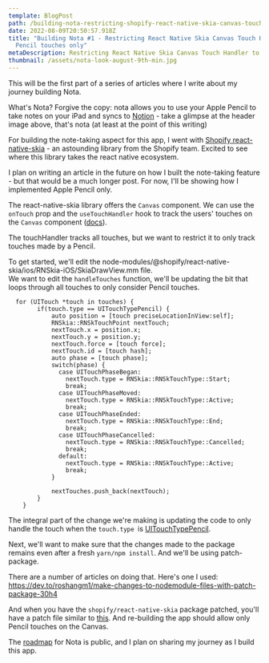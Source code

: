 ```yaml
---
template: BlogPost
path: /building-nota-restricting-shopify-react-native-skia-canvas-touch-handler-to-pencil-only
date: 2022-08-09T20:50:57.918Z
title: "Building Nota #1 - Restricting React Native Skia Canvas Touch Handler to
  Pencil touches only"
metaDescription: Restricting React Native Skia Canvas Touch Handler to Pencil touches only
thumbnail: /assets/nota-look-august-9th-min.jpg
---
```

This will be the first part of a series of articles where I write about my journey building Nota. 

What's Nota? Forgive the copy: nota allows you to use your Apple Pencil to take notes on your iPad and syncs to [Notion](https://notion.so/) - take a glimpse at the header image above, that's nota (at least at the point of this writing)

For building the note-taking aspect for this app, I went with [Shopify react-native-skia](https://github.com/Shopify/react-native-skia) - an astounding library from the Shopify team. Excited to see where this library takes the react native ecosystem. 

I plan on writing an article in the future on how I built the note-taking feature - but that would be a much longer post. For now, I'll be showing how I implemented Apple Pencil only. 

The react-native-skia library offers the `Canvas` component. We can use the `onTouch` prop and the `useTouchHandler` hook to track the users' touches on the `Canvas` component ([docs](https://shopify.github.io/react-native-skia/docs/animations/touch-events/)).

The touchHandler tracks all touches, but we want to restrict it to only track touches made by a Pencil. 

To get started, we'll edit the node-modules/@shopify/react-native-skia/ios/RNSkia-iOS/SkiaDrawView.mm file. \
We want to edit the `handleTouches` function, we'll be updating the bit that loops through all touches to only consider Pencil touches. 

```
  for (UITouch *touch in touches) {
        if(touch.type == UITouchTypePencil) {
            auto position = [touch preciseLocationInView:self];
            RNSkia::RNSkTouchPoint nextTouch;
            nextTouch.x = position.x;
            nextTouch.y = position.y;
            nextTouch.force = [touch force];
            nextTouch.id = [touch hash];
            auto phase = [touch phase];
            switch(phase) {
              case UITouchPhaseBegan:
                nextTouch.type = RNSkia::RNSkTouchType::Start;
                break;
              case UITouchPhaseMoved:
                nextTouch.type = RNSkia::RNSkTouchType::Active;
                break;
              case UITouchPhaseEnded:
                nextTouch.type = RNSkia::RNSkTouchType::End;
                break;
              case UITouchPhaseCancelled:
                nextTouch.type = RNSkia::RNSkTouchType::Cancelled;
                break;
              default:
                nextTouch.type = RNSkia::RNSkTouchType::Active;
                break;
            }
            
            nextTouches.push_back(nextTouch);
        }
    }
```

The integral part of the change we're making is updating the code to only handle the touch when the `touch.type `is [UITouchTypePencil](https://developer.apple.com/documentation/uikit/uitouchtype/uitouchtypepencil). 

Next, we'll want to make sure that the changes made to the package remains even after a fresh `yarn/npm install`. And we'll be using patch-package. 

There are a number of articles on doing that. Here's one I used: \
https://dev.to/roshangm1/make-changes-to-nodemodule-files-with-patch-package-30h4 

And when you have the `shopify/react-native-skia` package patched, you'll have a patch file similar to [this](https://github.com/edwardsmoses/nota/blob/8377ad054a7e0735db170e9b29452523836ca928/patches/%40shopify%2Breact-native-skia%2B0.1.134.patch). And re-building the app should allow only Pencil touches on the Canvas. 

The [roadmap](https://github.com/users/edwardsmoses/projects/3) for Nota is public, and I plan on sharing my journey as I build this app.